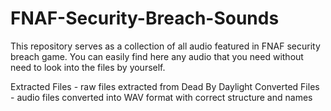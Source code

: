 # FNAF-Security-Breach-Sounds
This repository serves as a collection of all audio featured in FNAF security breach game. You can easily find here any audio that you need without need to look into the files by yourself.


Extracted Files - raw files extracted from Dead By Daylight
Converted Files - audio files converted into WAV format with correct structure and names
